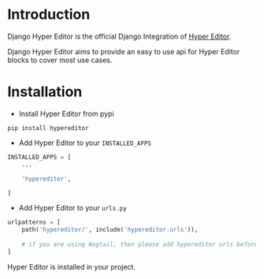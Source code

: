 # Introduction

Django Hyper Editor is the official Django Integration of [Hyper Editor](https://github.com/DivineITLimited/hyper-editor).

Django Hyper Editor aims to provide an easy to use api for Hyper Editor blocks to cover most use cases.

# Installation

- Install Hyper Editor from pypi
```sybase
pip install hypereditor
```
- Add Hyper Editor to your ``INSTALLED_APPS``
```python
INSTALLED_APPS = [
    ...

    'hypereditor',

]
```
- Add Hyper Editor to your ``urls.py``
```python
urlpatterns = [
    path('hypereditor/', include('hypereditor.urls')),
    
    # if you are using Wagtail, then please add hypereditor urls before wagtail
]
```

Hyper Editor is installed in your project.